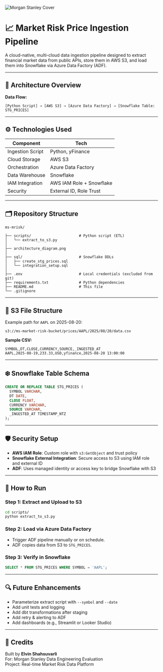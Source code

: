 ![Morgan Stanley Cover](https://media.licdn.com/dms/image/v2/D5616AQFBZXDmf40rOg/profile-displaybackgroundimage-shrink_350_1400/profile-displaybackgroundimage-shrink_350_1400/0/1722446660917?e=1758758400&v=beta&t=2q8YYMculjvT4o4QI7uvKRLmmTXJnDa7hAMv5W-FbIc)



# 📈 Market Risk Price Ingestion Pipeline

A cloud-native, multi-cloud data ingestion pipeline designed to extract financial market data from public APIs, store them in AWS S3, and load them into Snowflake via Azure Data Factory (ADF).

---

## 🧭 Architecture Overview

**Data Flow:**

```
[Python Script] → [AWS S3] → [Azure Data Factory] → [Snowflake Table: STG_PRICES]
```

---

## ⚙️ Technologies Used

| Component         | Tech                     |
|------------------|--------------------------|
| Ingestion Script | Python, yFinance         |
| Cloud Storage    | AWS S3                   |
| Orchestration    | Azure Data Factory       |
| Data Warehouse   | Snowflake                |
| IAM Integration  | AWS IAM Role + Snowflake |
| Security         | External ID, Role Trust  |

---

## 🗂 Repository Structure

```
ms-mrisk/

├── scripts/                      # Python script (ETL)
│   └── extract_to_s3.py
│
├── architecture_diagram.png
│
├── sql/                          # Snowflake DDLs
│   ├── create_stg_prices.sql
│   └── integration_setup.sql
│
├── .env                          # Local credentials (excluded from git)
├── requirements.txt              # Python dependencies
├── README.md                     # This file
└── .gitignore
```

---

## 📁 S3 File Structure

Example path for `AAPL` on 2025-08-20:
```
s3://ms-market-risk-bucket/prices/AAPL/2025/08/20/data.csv
```

**Sample CSV:**
```csv
SYMBOL,DT,CLOSE,CURRENCY,SOURCE,_INGESTED_AT
AAPL,2025-08-19,233.33,USD,yfinance,2025-08-20 13:00:00
```

---

## ❄️ Snowflake Table Schema

```sql
CREATE OR REPLACE TABLE STG_PRICES (
  SYMBOL VARCHAR,
  DT DATE,
  CLOSE FLOAT,
  CURRENCY VARCHAR,
  SOURCE VARCHAR,
  _INGESTED_AT TIMESTAMP_NTZ
);
```

---

## 🛡 Security Setup

- **AWS IAM Role**: Custom role with `s3:GetObject` and trust policy
- **Snowflake External Integration**: Secure access to S3 using IAM role and external ID
- **ADF**: Uses managed identity or access key to bridge Snowflake with S3

---

## 🚀 How to Run

### Step 1: Extract and Upload to S3

```bash
cd scripts/
python extract_to_s3.py
```

### Step 2: Load via Azure Data Factory

- Trigger ADF pipeline manually or on schedule.
- ADF copies data from S3 to `STG_PRICES`.

### Step 3: Verify in Snowflake

```sql
SELECT * FROM STG_PRICES WHERE SYMBOL = 'AAPL';
```

---

## 🔍 Future Enhancements

- Parameterize extract script with `--symbol` and `--date`
- Add unit tests and logging
- Add dbt transformations after staging
- Add retry & alerting to ADF
- Add dashboards (e.g., Streamlit or Looker Studio)

---

## 📎 Credits

Built by **Elvin Shahsuvarli**  
For: Morgan Stanley Data Engineering Evaluation  
Project: Real-time Market Risk Data Platform
